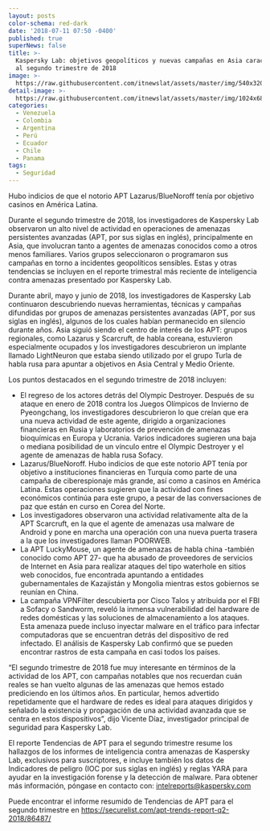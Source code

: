 ```yaml
---
layout: posts
color-schema: red-dark
date: '2018-07-11 07:50 -0400'
published: true
superNews: false
title: >-
  Kaspersky Lab: objetivos geopolíticos y nuevas campañas en Asia caracterizaron
  al segundo trimestre de 2018
image: >-
  https://raw.githubusercontent.com/itnewslat/assets/master/img/540x320/Ciberataque-p.jpg
detail-image: >-
  https://raw.githubusercontent.com/itnewslat/assets/master/img/1024x680/Ciberataque-g.jpg
categories:
  - Venezuela
  - Colombia
  - Argentina
  - Perú
  - Ecuador
  - Chile
  - Panama
tags:
  - Seguridad
---
```

Hubo indicios de que el notorio APT Lazarus/BlueNoroff tenía por objetivo casinos en América Latina.

Durante el segundo trimestre de 2018, los investigadores de Kaspersky Lab observaron un alto nivel de actividad en operaciones de amenazas persistentes avanzadas (APT, por sus siglas en inglés), principalmente en Asia, que involucran tanto a agentes de amenazas conocidos como a otros menos familiares. Varios grupos seleccionaron o programaron sus campañas en torno a incidentes geopolíticos sensibles. Estas y otras tendencias se incluyen en el reporte trimestral más reciente de inteligencia contra amenazas presentado por Kaspersky Lab.

Durante abril, mayo y junio de 2018, los investigadores de Kaspersky Lab continuaron descubriendo nuevas herramientas, técnicas y campañas difundidas por grupos de amenazas persistentes avanzadas (APT, por sus siglas en inglés), algunos de los cuales habían permanecido en silencio durante años. Asia siguió siendo el centro de interés de los APT: grupos regionales, como Lazarus y Scarcruft, de habla coreana, estuvieron especialmente ocupados y los investigadores descubrieron un implante llamado LightNeuron que estaba siendo utilizado por el grupo Turla de habla rusa para apuntar a objetivos en Asia Central y Medio Oriente.

Los puntos destacados en el segundo trimestre de 2018 incluyen:

- El regreso de los actores detrás del Olympic Destroyer. Después de su ataque en enero de 2018 contra los Juegos Olímpicos de Invierno de Pyeongchang, los investigadores descubrieron lo que creían que era una nueva actividad de este agente, dirigido a organizaciones financieras en Rusia y laboratorios de prevención de amenazas bioquímicas en Europa y Ucrania. Varios indicadores sugieren una baja o mediana posibilidad de un vínculo entre el Olympic Destroyer y el agente de amenazas de habla rusa Sofacy.
- Lazarus/BlueNoroff. Hubo indicios de que este notorio APT tenía por objetivo a instituciones financieras en Turquía como parte de una campaña de ciberespionaje más grande, así como a casinos en América Latina. Estas operaciones sugieren que la actividad con fines económicos continúa para este grupo, a pesar de las conversaciones de paz que están en curso en Corea del Norte.
- Los investigadores observaron una actividad relativamente alta de la APT Scarcruft, en la que el agente de amenazas usa malware de Android y pone en marcha una operación con una nueva puerta trasera a la que los investigadores llaman POORWEB.
- La APT LuckyMouse, un agente de amenazas de habla china -también conocido como APT 27- que ha abusado de proveedores de servicios de Internet en Asia para realizar ataques del tipo waterhole en sitios web conocidos, fue encontrada apuntando a entidades gubernamentales de Kazajistán y Mongolia mientras estos gobiernos se reunían en China.
- La campaña VPNFilter descubierta por Cisco Talos y atribuida por el FBI a Sofacy o Sandworm, reveló la inmensa vulnerabilidad del hardware de redes domésticas y las soluciones de almacenamiento a los ataques. Esta amenaza puede incluso inyectar malware en el tráfico para infectar computadoras que se encuentran detrás del dispositivo de red infectado. El análisis de Kaspersky Lab confirmó que se pueden encontrar rastros de esta campaña en casi todos los países.

“El segundo trimestre de 2018 fue muy interesante en términos de la actividad de los APT, con campañas notables que nos recuerdan cuán reales se han vuelto algunas de las amenazas que hemos estado prediciendo en los últimos años. En particular, hemos advertido repetidamente que el hardware de redes es ideal para ataques dirigidos y señalado la existencia y propagación de una actividad avanzada que se centra en estos dispositivos”, dijo Vicente Díaz, investigador principal de seguridad para Kaspersky Lab.

El reporte Tendencias de APT para el segundo trimestre resume los hallazgos de los informes de inteligencia contra amenazas de Kaspersky Lab, exclusivos para suscriptores, e incluye también los datos de Indicadores de peligro (IOC por sus siglas en inglés) y reglas YARA para ayudar en la investigación forense y la detección de malware. Para obtener más información, póngase en contacto con: intelreports@kaspersky.com

Puede encontrar el informe resumido de Tendencias de APT para el segundo trimestre en https://securelist.com/apt-trends-report-q2-2018/86487/


